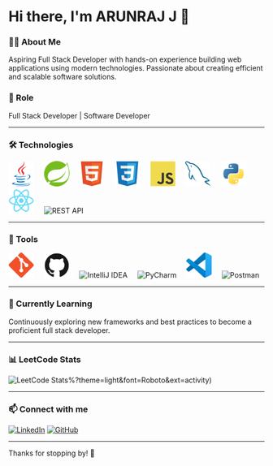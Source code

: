 # Hi there, I'm ARUNRAJ J 👋

### 👨‍💻 About Me
Aspiring Full Stack Developer with hands-on experience building web applications using modern technologies. Passionate about creating efficient and scalable software solutions.

### 💼 Role
Full Stack Developer | Software Developer

---
### 🛠️ Technologies

<p align="left">
  <img src="https://raw.githubusercontent.com/devicons/devicon/master/icons/java/java-original.svg" alt="Java" width="50" height="50"/>
  &nbsp;&nbsp;&nbsp;
  <img src="https://raw.githubusercontent.com/devicons/devicon/master/icons/spring/spring-original.svg" alt="Spring Boot" width="50" height="50"/>
  &nbsp;&nbsp;&nbsp;
  <img src="https://raw.githubusercontent.com/devicons/devicon/master/icons/html5/html5-original.svg" alt="HTML5" width="50" height="50"/>
  &nbsp;&nbsp;&nbsp;
  <img src="https://raw.githubusercontent.com/devicons/devicon/master/icons/css3/css3-original.svg" alt="CSS3" width="50" height="50"/>
  &nbsp;&nbsp;&nbsp;
  <img src="https://raw.githubusercontent.com/devicons/devicon/master/icons/javascript/javascript-original.svg" alt="JavaScript" width="50" height="50"/>
  &nbsp;&nbsp;&nbsp;
  <img src="https://raw.githubusercontent.com/devicons/devicon/master/icons/mysql/mysql-original.svg" alt="MySQL" width="50" height="50"/>
  &nbsp;&nbsp;&nbsp;
  <img src="https://raw.githubusercontent.com/devicons/devicon/master/icons/python/python-original.svg" alt="Python" width="50" height="50"/>
  &nbsp;&nbsp;&nbsp;
  <img src="https://raw.githubusercontent.com/devicons/devicon/master/icons/react/react-original.svg" alt="React" width="50" height="50"/>
  &nbsp;&nbsp;&nbsp;
  <img src="https://cdn-icons-png.flaticon.com/512/9295/9295915.png" alt="REST API" width="50" height="50"/>
</p>

---

### 🧰 Tools

<p align="left">
  <img src="https://raw.githubusercontent.com/devicons/devicon/master/icons/git/git-original.svg" alt="Git" width="50" height="50"/>
  &nbsp;&nbsp;&nbsp;
  <img src="https://raw.githubusercontent.com/devicons/devicon/master/icons/github/github-original.svg" alt="GitHub" width="50" height="50"/>
  &nbsp;&nbsp;&nbsp;
  <img src="https://resources.jetbrains.com/storage/products/company/brand/logos/IntelliJ_IDEA_icon.svg" alt="IntelliJ IDEA" width="50" height="50"/>
  &nbsp;&nbsp;&nbsp;
  <img src="https://resources.jetbrains.com/storage/products/company/brand/logos/PyCharm_icon.svg" alt="PyCharm" width="50" height="50"/>
  &nbsp;&nbsp;&nbsp;
  <img src="https://raw.githubusercontent.com/devicons/devicon/master/icons/vscode/vscode-original.svg" alt="VS Code" width="50" height="50"/>
  &nbsp;&nbsp;&nbsp;
  <img src="https://cdn.worldvectorlogo.com/logos/postman.svg" alt="Postman" width="50" height="50"/>
</p>



---

### 🌱 Currently Learning
Continuously exploring new frameworks and best practices to become a proficient full stack developer.

---


### 📊 LeetCode Stats

![LeetCode Stats](https://leetcard.jacoblin.cool/ARUNRAJ)%?theme=light&font=Roboto&ext=activity)


---

### 📫 Connect with me

[![LinkedIn](https://img.shields.io/badge/LinkedIn-blue?style=for-the-badge&logo=linkedin&logoColor=white)](https://linkedin.com/in/arunraj05)
[![GitHub](https://img.shields.io/badge/GitHub-181717?style=for-the-badge&logo=github&logoColor=white)](https://github.com/Arunraj-Jaganathan)

---

Thanks for stopping by! 🚀

